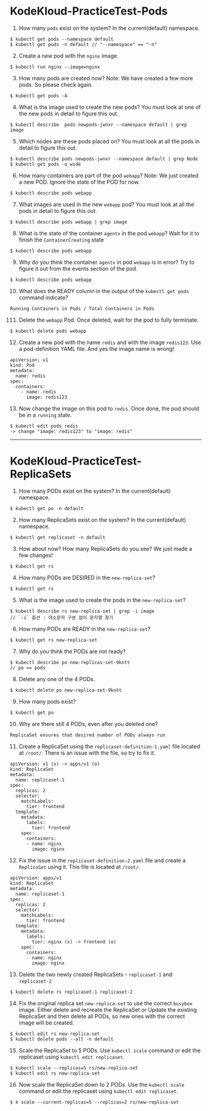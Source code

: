 # KodeKloud-PracticeTest-Pods
1. How many  `pods`  exist on the system? In the current(default) namespace.
```
$ kubectl get pods --namespace default
$ kubectl get pods -n default // "--namespace" == "-n"
```
2.  Create a new pod with the `nginx` image.
```
$ kubectl run nginx --image=nginx
```
3.  How many pods are created now? Note: We have created a few more pods. So please check again.
```
$ kubectl get pods -A
```
4. What is the image used to create the new pods? You must look at one of the new pods in detail to figure this out.
```
$ kubectl describe  pods newpods-jwnxr --namespace default | grep image
```
5. Which nodes are these pods placed on? You must look at all the pods in detail to figure this out.
```
$ kubectl describe pods newpods-jwnxr --namespace default | grep Node
$ kubectl get pods -o wide
```
6. How many containers are part of the pod  `webapp`? Note: We just created a new POD. Ignore the state of the POD for now.
```
$ kubectl describe pods webapp
```
7. What images are used in the new  `webapp`  pod? 
You must look at all the pods in detail to figure this out.
```
$ kubectl describe pods webapp | grep image
```
8. What is the state of the container  `agentx`  in the pod  `webapp`? Wait for it to finish the  `ContainerCreating`  state
```
$ kubectl describe pods webapp
``` 
9. Why do you think the container  `agentx`  in pod  `webapp`  is in error? Try to figure it out from the events section of the pod.
```
$ kubectl describe pods webapp
```
10. What does the READY column in the output of the `kubectl get pods` command indicate?
```
Running Containers in Pods / Total Containers in Pods
```
111. Delete the  `webapp`  Pod. Once deleted, wait for the pod to fully terminate.
```
$ kubectl delete pods webapp
```
12. Create a new pod with the name  `redis`  and with the image  `redis123`. Use a pod-definition YAML file. And yes the image name is wrong!
```
apiVersion: v1
kind: Pod
metadata: 
  name: redis
spec: 
  containers: 
    - name: redis
      image: redis123
```  
13. Now change the image on this pod to  `redis`. Once done, the pod should be in a  `running`  state.
```
$ kubectl edit pods redis
-> change "image: redis123" to "image: redis"
```

---

# KodeKloud-PracticeTest-ReplicaSets
1. How many PODs exist on the system? In the current(default) namespace.
```
$ kubectl get po -n default
```
2. How many ReplicaSets exist on the system? In the current(default) namespace.
```
$ kubectl get replicaset -n default
```
3. How about now? How many ReplicaSets do you see? We just made a few changes!
```
$ kubectl get rs 
```
4. How many PODs are DESIRED in the `new-replica-set`?
```
$ kubectl get rs
```
5. What is the image used to create the pods in the `new-replica-set`?
```
$ kubectl describe rs new-replica-set | grep -i image
// `-i` 옵션 : 대소문자 구분 없이 문자열 찾기
```
6. How many PODs are READY in the `new-replica-set`?
```
$ kubectl get rs new-replica-set
```
7. Why do you think the PODs are not ready?
```
$ kubectl describe po new-replicas-set-9kntt
// po == pods
```
8. Delete any one of the 4 PODs.
```
$ kubectl delete po new-replica-set-9kntt
```
9. How many pods exist?
```
$ kubectl get po
``` 
10. Why are there still 4 PODs, even after you deleted one?
```
ReplicaSet ensures that desired number of PODs always run
```
11. Create a ReplicaSet using the  `replicaset-definition-1.yaml`  file located at  `/root/`. There is an issue with the file, so try to fix it.
```
apiVersion: v1 (x) -> apps/v1 (o)
kind: ReplicaSet
metadata: 
  name: replicaset-1
spec: 
  replicas: 2
  selector: 
    matchLabels: 
      tier: frontend
  template: 
    metadata: 
      labels: 
        tier: frontend
    spec: 
      containers: 
      - name: nginx
        image: nginx
```
12. Fix the issue in the  `replicaset-definition-2.yaml`  file and create a  `ReplicaSet`  using it. This file is located at  `/root/`.
```
apiVersion: apps/v1
kind: ReplicaSet
metadata: 
  name: replicaset-1
spec: 
  replicas: 2
  selector: 
    matchLabels: 
      tier: frontend
  template: 
    metadata: 
      labels: 
        tier: nginx (x) -> frontend (o)
    spec: 
      containers: 
      - name: nginx
        image: nginx
```
13. Delete the two newly created ReplicaSets - `replicaset-1` and `replicaset-2`
```
$ kubectl delete rs replicaset-1 replicaset-2
```
14. Fix the original replica set  `new-replica-set`  to use the correct  `busybox`  image. Either delete and recreate the ReplicaSet or Update the existing ReplicaSet and then delete all PODs, so new ones with the correct image will be created.
```
$ kubectl edit rs new-replica-set
$ kubectl delete pods --all -n default
```
15. Scale the ReplicaSet to 5 PODs. Use  `kubectl scale`  command or edit the replicaset using  `kubectl edit replicaset`.
```
$ kubectl scale --replicas=5 rs/new-replica-set
$ kubectl edit rs new-replica-set
```
16. Now scale the ReplicaSet down to 2 PODs. Use the  `kubectl scale`  command or edit the replicaset using  `kubectl edit replicaset`.
```
$ k scale --current-replicas=5 --replicas=2 rs/new-replica-set
```
